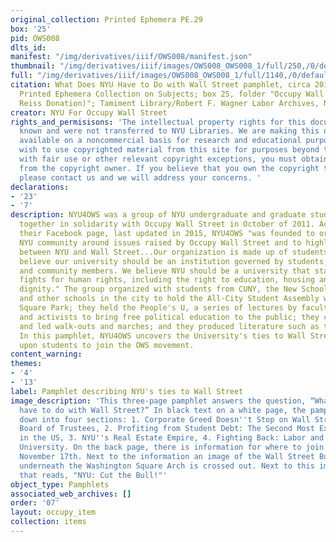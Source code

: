 ```yaml
---
original_collection: Printed Ephemera PE.29
box: '25'
pid: OWS008
dlts_id:
manifest: "/img/derivatives/iiif/OWS008/manifest.json"
thumbnail: "/img/derivatives/iiif/images/OWS008_OWS008_1/full/250,/0/default.jpg"
full: "/img/derivatives/iiif/images/OWS008_OWS008_1/full/1140,/0/default.jpg"
citation: What Does NYU Have to Do with Wall Street pamphlet, circa 2011-2012; PE.029
  Printed Ephemera Collection on Subjects; box 25, folder "Occupy Wall Street (Robert
  Reiss Donation)"; Tamiment Library/Robert F. Wagner Labor Archives, New York University
creator: NYU For Occupy Wall Street
rights_and_permisisons: 'The intellectual property rights for this document are not
  known and were not transferred to NYU Libraries. We are making this document publicly
  available on a noncommercial basis for research and educational purposes. If you
  wish to use copyrighted material from this site for purposes beyond those in accordance
  with fair use or other relevant copyright exceptions, you must obtain permission
  from the copyright owner. If you believe that you own the copyright to this document,
  please contact us and we will address your concerns. '
declarations:
- '23'
- '7'
description: NYU4OWS was a group of NYU undergraduate and graduate students who came
  together in solidarity with Occupy Wall Street in October of 2011. According to
  their Facebook page, last updated in 2015, NYU4OWS "was founded to organize the
  NYU community around issues raised by Occupy Wall Street and to highlight the connections
  between NYU and Wall Street...Our organization is made up of students at NYU who
  believe our university should be an institution governed by students, faculty, staff
  and community members. We believe NYU should be a university that stands up and
  fights for human rights, including the right to education, housing and work with
  dignity." The group organized with students from CUNY, the New School, Columbia
  and other schools in the city to hold the All-City Student Assembly weekly in Washington
  Square Park; they held the People's U, a series of lectures by faculty, students,
  and activists to bring free political education to the public; they coordinated
  and led walk-outs and marches; and they produced literature such as this pamphlet.
  In this pamphlet, NYU4OWS uncovers the University's ties to Wall Street and calls
  upon students to join the OWS movement.
content_warning:
themes:
- '4'
- '13'
label: Pamphlet describing NYU's ties to Wall Street
image_description: 'This three-page pamphlet answers the question, “What does NYU
  have to do with Wall Street?” In black text on a white page, the pamphlet is broken
  down into four sections: 1. Corporate Greed Doesn''t Stop on Wall Street: NYU''s
  Board of Trustees, 2. Profiting from Student Debt: The Second Most Expensive School
  in the US, 3. NYU''s Real Estate Empire, 4. Fighting Back: Labor and the Corporate
  University. On the back page, there is information for where to join a march on
  November 17th. Next to the information an image of the Wall Street Bull charging
  underneath the Washington Square Arch is crossed out. Next to this image is text
  that reads, "NYU: Cut the Bull!"'
object_type: Pamphlets
associated_web_archives: []
order: '07'
layout: occupy_item
collection: items
---
```

